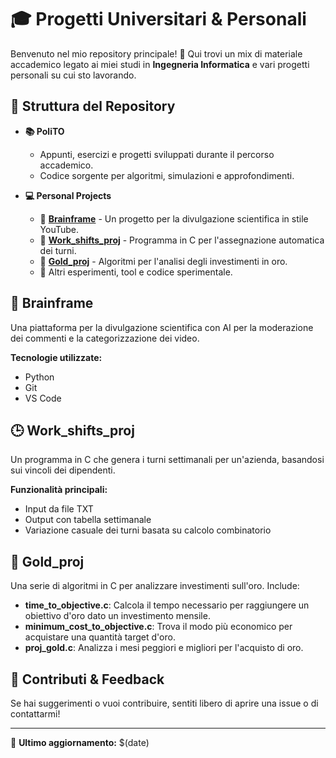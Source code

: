 # 🎓 Progetti Universitari & Personali

Benvenuto nel mio repository principale! 🚀 Qui trovi un mix di materiale accademico legato ai miei studi in **Ingegneria Informatica** e vari progetti personali su cui sto lavorando.

## 📂 Struttura del Repository

- **📚 PoliTO**
  - Appunti, esercizi e progetti sviluppati durante il percorso accademico.
  - Codice sorgente per algoritmi, simulazioni e approfondimenti.
  
- **💻 Personal Projects**
  - 🔹 [**Brainframe**](#Brainframe) - Un progetto per la divulgazione scientifica in stile YouTube.
  - 🔹 [**Work_shifts_proj**](#Work_shifts_proj) - Programma in C per l'assegnazione automatica dei turni.
  - 🔹 [**Gold_proj**](#progetto-oro) - Algoritmi per l'analisi degli investimenti in oro.
  - 🔹 Altri esperimenti, tool e codice sperimentale.

## 🔬 Brainframe
Una piattaforma per la divulgazione scientifica con AI per la moderazione dei commenti e la categorizzazione dei video.

**Tecnologie utilizzate:**
- Python
- Git
- VS Code

## 🕒 Work_shifts_proj
Un programma in C che genera i turni settimanali per un'azienda, basandosi sui vincoli dei dipendenti.

**Funzionalità principali:**
- Input da file TXT
- Output con tabella settimanale
- Variazione casuale dei turni basata su calcolo combinatorio

## 🏅 Gold_proj
Una serie di algoritmi in C per analizzare investimenti sull'oro. Include:
- **time_to_objective.c**: Calcola il tempo necessario per raggiungere un obiettivo d'oro dato un investimento mensile.
- **minimum_cost_to_objective.c**: Trova il modo più economico per acquistare una quantità target d'oro.
- **proj_gold.c**: Analizza i mesi peggiori e migliori per l'acquisto di oro.

## 🚀 Contributi & Feedback
Se hai suggerimenti o vuoi contribuire, sentiti libero di aprire una issue o di contattarmi!

---
📌 **Ultimo aggiornamento:** $(date)
